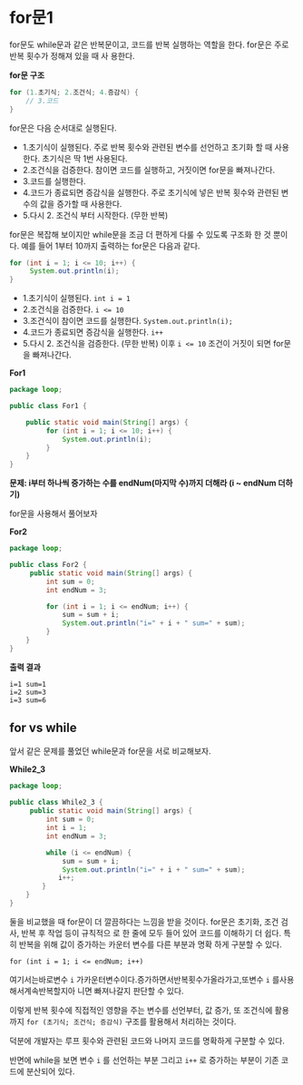 # for문1
for문도 while문과 같은 반복문이고, 코드를 반복 실행하는 역할을 한다. for문은 주로 반복 횟수가 정해져 있을 때 사
용한다. 

**for문 구조**
```java
for (1.초기식; 2.조건식; 4.증감식) {
    // 3.코드
}
```
for문은 다음 순서대로 실행된다.
- 1.초기식이 실행된다. 주로 반복 횟수와 관련된 변수를 선언하고 초기화 할 때 사용한다. 초기식은 딱 1번 사용된다.
- 2.조건식을 검증한다. 참이면 코드를 실행하고, 거짓이면 for문을 빠져나간다.
- 3.코드를 실행한다.
- 4.코드가 종료되면 증감식을 실행한다. 주로 초기식에 넣은 반복 횟수와 관련된 변수의 값을 증가할 때 사용한다.
- 5.다시 2. 조건식 부터 시작한다. (무한 반복)

for문은 복잡해 보이지만 while문을 조금 더 편하게 다룰 수 있도록 구조화 한 것 뿐이다. 예를 들어 1부터 10까지 출력하는 for문은 다음과 같다.

```java
for (int i = 1; i <= 10; i++) {
     System.out.println(i);
}
```
- 1.초기식이 실행된다. `int i = 1`
- 2.조건식을 검증한다. `i <= 10`
- 3.조건식이 참이면 코드를 실행한다. `System.out.println(i);`
- 4.코드가 종료되면 증감식을 실행한다. `i++`
- 5.다시 2. 조건식을 검증한다. (무한 반복) 이후 `i <= 10` 조건이 거짓이 되면 for문을 빠져나간다.

**For1**
```java
package loop;

public class For1 {

    public static void main(String[] args) {
         for (int i = 1; i <= 10; i++) {
             System.out.println(i);
         }
    }
}
```

**문제: i부터 하나씩 증가하는 수를 endNum(마지막 수)까지 더해라 (i ~ endNum 더하기)** 

for문을 사용해서 풀어보자

**For2** 
```java
package loop;

public class For2 {
     public static void main(String[] args) {
         int sum = 0;
         int endNum = 3;

         for (int i = 1; i <= endNum; i++) {
             sum = sum + i;
             System.out.println("i=" + i + " sum=" + sum);
         }
    }
}
```

**출력 결과** 
```
i=1 sum=1
i=2 sum=3
i=3 sum=6
```

## for vs while
앞서 같은 문제를 풀었던 while문과 for문을 서로 비교해보자. 

**While2_3**
```java
package loop;
   
public class While2_3 {
     public static void main(String[] args) {
         int sum = 0;
         int i = 1;
         int endNum = 3;

         while (i <= endNum) {
             sum = sum + i;
             System.out.println("i=" + i + " sum=" + sum);
            i++;
        }
    }
}
```
둘을 비교했을 때 for문이 더 깔끔하다는 느낌을 받을 것이다. for문은 초기화, 조건 검사, 반복 후 작업 등이 규칙적으 로 한 줄에 모두 들어 있어 코드를 이해하기 더 쉽다. 특히 반복을 위해 값이 증가하는 카운터 변수를 다른 부분과 명확 하게 구분할 수 있다.

`for (int i = 1; i <= endNum; i++)`

여기서는바로변수 `i` 가카운터변수이다.증가하면서반복횟수가올라가고,또변수 `i` 를사용해서계속반복할지아 니면 빠져나갈지 판단할 수 있다.

이렇게 반복 횟수에 직접적인 영향을 주는 변수를 선언부터, 값 증가, 또 조건식에 활용까지 `for (초기식; 조건식; 증감식)` 구조를 활용해서 처리하는 것이다.

덕분에 개발자는 루프 횟수와 관련된 코드와 나머지 코드를 명확하게 구분할 수 있다.

반면에 while을 보면 변수 `i` 를 선언하는 부분 그리고 `i++` 로 증가하는 부분이 기존 코드에 분산되어 있다.
